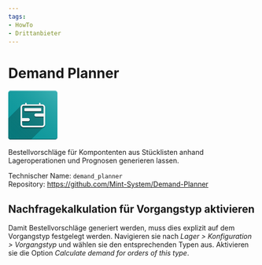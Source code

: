 ```yaml
---
tags:
- HowTo
- Drittanbieter
---
```

# Demand Planner
![](assets/odoo_icon_demand_planner.png)

Bestellvorschläge für Kompontenten aus Stücklisten anhand Lageroperationen und Prognosen generieren lassen.

Technischer Name: `demand_planner`\
Repository: <https://github.com/Mint-System/Demand-Planner>

## Nachfragekalkulation für Vorgangstyp aktivieren

Damit Bestellvorschläge generiert werden, muss dies explizit auf dem Vorgangstyp festgelegt werden. Navigieren sie nach *Lager > Konfiguration > Vorgangstyp* und wählen sie den entsprechenden Typen aus. Aktivieren sie die Option *Calculate demand for orders of this type*.

